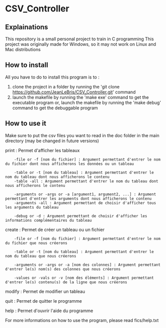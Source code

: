# CSV_Controller

## Explainations

This repository is a small personal project to train in C programming
This project was originally made for Windows, so it may not work on Linux and Mac distributions

## How to install

All you have to do to install this program is to :
  1. clone the project in a folder by running the 'git clone https://github.com/JeanLeBris/CSV_Controller.git' command
  2. launch the makefile by running the 'make exe' command to get the executable program or,
     launch the makefile by running the 'make debug' command to get the debuggable program

## How to use it

Make sure to put the csv files you want to read in the doc folder in the main directory (may be changed in future versions)

print : Permet d'afficher les tableaux

        -file or -f [nom du fichier] : Argument permettant d'entrer le nom du fichier dont nous afficherons les données ou un tableau

        -table or -t [nom du tableau] : Argument permettant d'entrer le nom du tableau dont nous afficherons le contenu
        -table -all : Argument permettant d'entrer le nom du tableau dont nous afficherons le contenu

        -arguments or -args or -a [argument1, argument2, ...] : Argument permettant d'entrer les arguments dont nous afficherons le contenu
        -arguments -all : Argument permettant de choisir d'afficher tous les arguments du tableau

        -debug or -d : Argument permettant de choisir d'afficher les informations complémentaires du tableau

create : Permet de créer un tableau ou un fichier

        -file or -f [nom du fichier] : Argument permettant d'entrer le nom du fichier que nous créerons

        -table or -t [nom du tableau] : Argument permettant d'entrer le nom du tableau que nous créerons

        -arguments or -args or -a [nom des colonnes] : Argument permettant d'entrer le(s) nom(s) des colonnes que nous créerons

        -values or -vals or -v [nom des éléments] : Argument permettant d'entrer le(s) contenu(s) de la ligne que nous créerons

modify : Permet de modifier un tableau

quit : Permet de quitter le programme

help : Permet d'ouvrir l'aide du programme

For more informations on how to use the program, please read fics/help.txt
